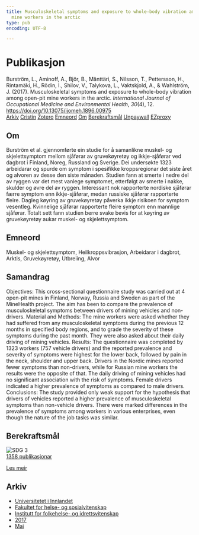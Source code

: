 ```yaml
---
title: Musculoskeletal symptoms and exposure to whole-body vibration among open-pit
  mine workers in the arctic
type: pub
encoding: UTF-8

---
```

<h1>Publikasjon</h1>
<article id="csl-bib-container-6RJUKJ52" class="csl-bib-container">
  <div class="csl-bib-body"> <div class="csl-entry">Burström, L., Aminoff, A., Björ, B., Mänttäri, S., Nilsson, T., Pettersson, H., Rintamäki, H., Rödin, I., Shilov, V., Talykova, L., Vaktskjold, A., &#38; Wahlström, J. (2017). Musculoskeletal symptoms and exposure to whole-body vibration among open-pit mine workers in the arctic. <i>International Journal of Occupational Medicine and Environmental Health</i>, <i>30</i>(4), 12. <a href="https://doi.org/10.13075/ijomeh.1896.00975">https://doi.org/10.13075/ijomeh.1896.00975</a></div> </div>
  <div class="csl-bib-buttons">
    <a href="#taxonomy-article-6RJUKJ52" alt="archive" class="csl-bib-button">Arkiv</a>
    <a href="https://app.cristin.no/results/show.jsf?id=1467593" alt="Cristin" class="csl-bib-button">Cristin</a>
    <a href="http://zotero.org/groups/5881554/items/6RJUKJ52" alt="Zotero" class="csl-bib-button">Zotero</a>
    <a href="#keywords-article-6RJUKJ52" alt="keywords" class="csl-bib-button">Emneord</a>
    <a href="#about-article-6RJUKJ52" alt="about_pub" class="csl-bib-button">Om</a>
    <a href="#sdg-article-6RJUKJ52" alt="sdg" class="csl-bib-button">Berekraftsmål</a>
    <a href="http://ijomeh.eu/pdf-63678-11962?filename=Musculoskeletal symptoms.pdf" alt="Unpaywall" class="csl-bib-button">Unpaywall</a>
    <a href="http://ijomeh.eu/pdf-63678-11962?filename=Musculoskeletal symptoms.pdf" alt="EZproxy" class="csl-bib-button">EZproxy</a>
  </div>
  <div id="csl-bib-meta-container-6RJUKJ52"></div>
</article>
<div id="csl-bib-meta-6RJUKJ52" class="csl-bib-meta">
  <article id="about-article-6RJUKJ52" class="about_pub-article">
    <h1>Om</h1>
    Burström et al. gjennomførte ein studie for å samanlikne muskel- og skjelettsymptom mellom sjåførar av gruvekøyretøy og ikkje-sjåførar ved dagbrot i Finland, Noreg, Russland og Sverige. Dei undersøkte 1323 arbeidarar og spurde om symptom i spesifikke kroppsregionar det siste året og alvoren av desse den siste månaden. Studien fann at smerte i nedre del av ryggen var det mest vanlege symptomet, etterfølgt av smerte i nakke, skulder og øvre del av ryggen. Interessant nok rapporterte nordiske sjåførar færre symptom enn ikkje-sjåførar, medan russiske sjåførar rapporterte fleire. Dagleg køyring av gruvekøyretøy påverka ikkje risikoen for symptom vesentleg. Kvinnelige sjåførar rapporterte fleire symptom enn mannlige sjåførar. Totalt sett fann studien berre svake bevis for at køyring av gruvekøyretøy aukar muskel- og skjelettsymptom.
  </article>
  <article id="keywords-article-6RJUKJ52" class="keywords-article">
    <h1>Emneord</h1>
    Muskel- og skjelettsymptom, Heilkroppsvibrasjon, Arbeidarar i dagbrot, Arktis, Gruvekøyretøy, Utbreiing, Alvor
  </article>
  <article id="abstract-article-6RJUKJ52" class="abstract-article">
    <h1>Samandrag</h1>
    Objectives: This cross-sectional questionnaire study was carried out at 4 open-pit mines in Finland, Norway, Russia and Sweden as part of the MineHealth project. The aim has been to compare the prevalence of musculoskeletal symptoms between drivers of mining vehicles and non-drivers. Material and Methods: The mine workers were asked whether they had suffered from any musculoskeletal symptoms during the previous 12 months in specified body regions, and to grade the severity of these symptoms during the past month. They were also asked about their daily driving of mining vehicles. Results: The questionnaire was completed 
by 1323 workers (757 vehicle drivers) and the reported prevalence and severity of symptoms were highest for the lower back, followed by pain in the neck, shoulder and upper back. Drivers in the Nordic mines reported fewer symptoms than non-drivers, while for Russian mine workers the results were the opposite of that. The daily driving of mining vehicles had no significant association with the risk of symptoms. Female drivers indicated a higher prevalence of symptoms as compared to male drivers. 
Conclusions: The study provided only weak support for the hypothesis that drivers of vehicles reported a higher prevalence of musculoskeletal symptoms than non-vehicle drivers. There were marked differences in the prevalence of symptoms among workers in various enterprises, even though the nature of the job tasks was similar.
  </article>
  <article id="sdg-article-6RJUKJ52" class="sdg-article">
    <h1>Berekraftsmål</h1>
    <div class="sdg-container"><div id="sdg3" class="sdg">
        <img src="{{< params subfolder >}}images/sdg/sdg03_nn.png" class="image" alt="SDG 3">
        <div class="sdg-overlay">
          <a href="{{< params subfolder >}}nn/archive/?sdg=3#archive" class="sdg-publication-count"><span>1358</span> publikasjonar</a>
          <p><a href="https://fn.no/om-fn/fns-baerekraftsmaal/god-helse-og-livskvalitet?lang=nno-NO" class="sdg-read-more">Les meir</a></p>
        </div>
      </div></div>
  </article>
  <article id="taxonomy-article-6RJUKJ52" class="taxonomy-article">
    <h1>Arkiv</h1>
    <ul>
      <li><a href="{{< params subfolder >}}nn/archive/?key=3DCRN523">Universitetet i Innlandet</a></li>
      <li><a href="{{< params subfolder >}}nn/archive/?key=IDKFS3MX">Fakultet for helse- og sosialvitenskap</a></li>
      <li><a href="{{< params subfolder >}}nn/archive/?key=FJXE3Z8X">Institutt for folkehelse- og idrettsvitenskap</a></li>
      <li><a href="{{< params subfolder >}}nn/archive/?key=Y3QE4BPW">2017</a></li>
      <li><a href="{{< params subfolder >}}nn/archive/?key=CSWFP3EI">Mai</a></li>
    </ul>
  </article>
</div>
